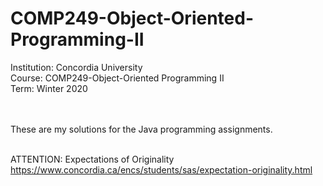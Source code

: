 # COMP249-Object-Oriented-Programming-II


Institution: Concordia University <br>
Course: COMP249-Object-Oriented Programming II <br>
Term: Winter 2020 <br>
<br>
<br>

These are my solutions for the Java programming assignments. <br>
<br>


ATTENTION:
Expectations of Originality
https://www.concordia.ca/encs/students/sas/expectation-originality.html
